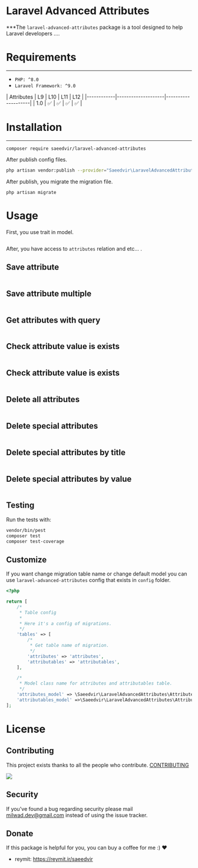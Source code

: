 # Laravel Advanced Attributes


***The `laravel-advanced-attributes` package is a tool designed to help Laravel developers ....

# Requirements
***

- `PHP: ^8.0`
- `Laravel Framework: ^9.0`

| Attributes | L9                 | L10                | L11                | L12                |
|------------|--------------------|--------------------|
| 1.0        | :white_check_mark: | :white_check_mark: | :white_check_mark: | :white_check_mark: |

# Installation
***
```
composer require saeedvir/laravel-advanced-attributes
```
After publish config files.<br>
```bash
php artisan vendor:publish --provider="Saeedvir\LaravelAdvancedAttributes\LaravelAdvancedAttributesServiceProvider"
```
After publish, you migrate the migration file.
```
php artisan migrate
```

# Usage
First, you use trait in model.
```php


```

After, you have access to `attributes` relation and etc... .

## Save attribute


```php

```

## Save attribute multiple



```php

```

## Get attributes with query


```php

```

## Check attribute value is exists


```php

```

## Check attribute value is exists



```php

```

## Delete all attributes



```php

```

## Delete special attributes



```php

```

## Delete special attributes by title



```php

```

## Delete special attributes by value



```php
```

## Testing

Run the tests with:

``` bash
vendor/bin/pest
composer test
composer test-coverage
```

## Customize

If you want change migration table name or change default model you can use `laravel-advanced-attributes` config that exists in `config` folder.

```php
<?php

return [
    /*
     * Table config
     *
     * Here it's a config of migrations.
     */
    'tables' => [
        /*
         * Get table name of migration.
         */
        'attributes' => 'attributes',
        'attributables' => 'attributables',
    ],

    /*
     * Model class name for attributes and attributables table.
     */
    'attributes_model' => \Saeedvir\LaravelAdvancedAttributes\Attribute::class,
    'attributables_model' =>\Saeedvir\LaravelAdvancedAttributes\Attributable::class,
];
```

# License

## Contributing

This project exists thanks to all the people who
contribute. [CONTRIBUTING](https://github.com/milwad-dev/laravel-attributes/graphs/contributors)

<a href="https://github.com/saeedvir/laravel-advanced-attributes/graphs/contributors"><img src="https://opencollective.com/laravel-advanced-attributes/contributors.svg?width=890&button=false" /></a>

## Security

If you've found a bug regarding security please mail [milwad.dev@gmail.com](mailto:saeed.es91@gmail.com) instead of
using the issue tracker.

## Donate

If this package is helpful for you, you can buy a coffee for me :) ❤️

- reymit: https://reymit.ir/saeedvir
